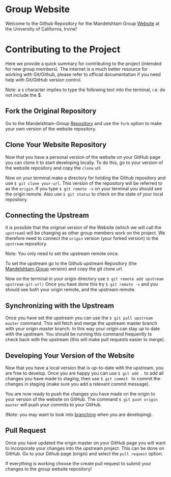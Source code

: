 # Group Website
Welcome to the Github Repository for the Mandelshtam Group [Website](https://mandelshtam-group.github.io) at the University of California, Irvine!

# Contributing to the Project
Here we provide a quick summary for contributing to the project (intended for new group members).
The internet is a much better resource for working with Git/Github, please refer to official documentation if you need help with Git/GitHub version control. 

Note: a `$` character implies to type the following text into the terminal, i.e. do not include the $. 

## Fork the Original Repository
Go to the Mandelshtam-Group [Repository](https://github.com/Mandelshtam-Group/Mandelshtam-Group.github.io) and use the `fork` option to make your own version of the website repository. 

## Clone Your Website Repository 
Now that you have a personal version of the website on your GitHub page you can clone it to start developing locally.
To do this, go to your version of the website repository and copy the `clone` url.

Now on your terminal make a directory for holding the Github repository and use `$ git clone your-url`. 
This version of the repository will be referred to as the `origin`.
If you type `$ git remote -v` on your terminal you should see the origin remote. 
Also use `$ git status` to check on the state of your local repository. 

## Connecting the Upstream
It is possible that the original version of the Website (which we will call the `upstream`) will be changing as other group members work on the project.
We therefore need to connect the `origin` version (your forked version) to the `upstream` repository.

Note: You only need to set the upstream remote once. 

To set the upstream go to the Github upstream Repository (the [Mandelshtam-Group](https://github.com/Mandelshtam-Group/Mandelshtam-Group.github.io) version) and copy the git clone url. 

Now on the terminal in your origin directory use `$ git remote add upstream upstream-git-url)`
Once you have done this try `$ git remote -v` and you should see both your origin remote, and the upstream remote. 

## Synchronizing with the Upstream 
Once you have set the upstream you can use the `$ git pull upstream master` command.
This will fetch and merge the upstream master branch with your origin master branch.
In this way your origin can stay up to date with the upstream.
You should be running this command frequently to check back with the upstream (this will make pull requests easier to merge). 

## Developing Your Version of the Website
Now that you have a local version that is up-to-date with the upstream, you are free to develop.
Once you are happy you can use `$ git add .` to add all changes you have made to staging, then use `$ git commit ` to commit the changes in staging (make sure you add a relevant commit message).

You are now ready to push the changes you have made on the origin to your version of the website on GitHub.
The command `$ git push origin master` will push your commits to your GitHub.

(Note: you may want to look into [branching](https://guides.github.com/introduction/flow/) when you are developing). 

## Pull Request
Once you have updated the origin master on your GitHub page you will want to incorporate your changes into the upstream project. 
This can be done on GitHub.
Go to your Github page (origin) and select the `pull request` option. 

If everything is working choose the create pull request to submit your changes to the group website repository!

